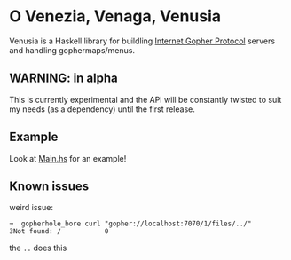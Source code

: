 # O Venezia, Venaga, Venusia

Venusia is a Haskell library for buildling [Internet Gopher Protocol](https://en.wikipedia.org/wiki/Gopher_(protocol)) servers and handling gophermaps/menus.

## WARNING: in alpha

This is currently experimental and the API will be constantly twisted to suit my needs (as a dependency) until the first release.

## Example

Look at [Main.hs](app/Main.hs) for an example!

## Known issues

weird issue:

```
➜  gopherhole_bore curl "gopher://localhost:7070/1/files/../"     
3Not found: /			0
```

the `..` does this